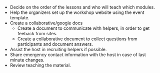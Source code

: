 * Decide on the order of the lessons and who will teach which modules.
* Help the organizers set up the workshop website using the event template.
* Create a collaborative/google docs
  * Create a document to communicate with helpers, in order to get feeback from sites.
  * Create a collaborative document to collect questions from participants and document answers.
* Assist the host in recruiting helpers if possible.
* Share emergency contact information with the host in case of last minute changes.
* Review teaching the material.